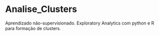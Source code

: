 # Analise_Clusters
Aprendizado não-supervisionado. Exploratory Analytics com python e R para formação de clusters.
